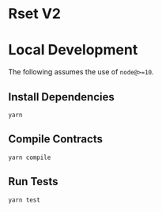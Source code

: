 # Rset V2

# Local Development

The following assumes the use of `node@>=10`.

## Install Dependencies

`yarn`

## Compile Contracts

`yarn compile`

## Run Tests

`yarn test`
